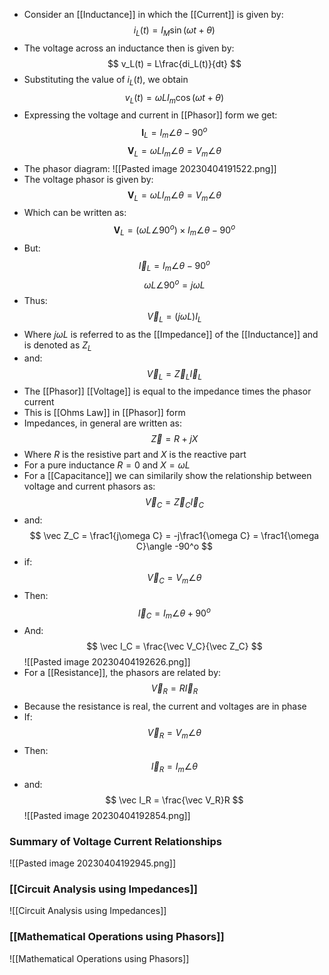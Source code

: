 - Consider an [[Inductance]] in which the [[Current]] is given by:
$$ i_L(t) = I_M\sin(\omega t+\theta) $$
- The voltage across an inductance then is given by:
$$ v_L(t) = L\frac{di_L(t)}{dt} $$
- Substituting the value of $i_L(t)$, we obtain
$$ v_L(t) = \omega LI_m\cos(\omega t+\theta) $$
- Expressing the voltage and current in [[Phasor]] form we get:
$$ \boldsymbol I_L = I_m\angle\theta-90^o $$
$$ \boldsymbol V_L = \omega LI_m\angle\theta = V_m\angle\theta $$
- The phasor diagram:
![[Pasted image 20230404191522.png]]
- The voltage phasor is given by:
$$  \boldsymbol V_L = \omega LI_m\angle\theta = V_m\angle\theta  $$
- Which can be written as:
$$ \boldsymbol V_L = (\omega L\angle 90^o)\times I_m\angle\theta-90^o $$
- But:
$$ \vec I_L = I_m\angle\theta-90^o $$
$$ \omega L\angle 90^o = j\omega L $$
- Thus:
$$ \vec V_L = (j\omega L)I_L $$
- Where $j\omega L$ is referred to as the [[Impedance]] of the [[Inductance]] and is denoted as $Z_L$
- and:
$$ \vec V_L = \vec Z_L\vec I_L $$
- The [[Phasor]] [[Voltage]] is equal to the impedance times the phasor current
- This is [[Ohms Law]] in [[Phasor]] form
- Impedances, in general are written as:
$$ \vec Z = R + jX $$
- Where $R$ is the resistive part and $X$ is the reactive part
- For a pure inductance $R=0$ and $X = \omega L$
- For a [[Capacitance]] we can similarily show the relationship between voltage and current phasors as:
$$ \vec V_C = \vec Z_C\vec I_C $$
- and:
$$ \vec Z_C = \frac1{j\omega C} = -j\frac1{\omega C} = \frac1{\omega C}\angle -90^o $$
- if:
$$ \vec V_C = V_m\angle \theta $$
- Then:
$$ \vec I_C = I_m\angle\theta+90^o $$
- And:
$$ \vec I_C = \frac{\vec V_C}{\vec Z_C} $$
![[Pasted image 20230404192626.png]]
- For a [[Resistance]], the phasors are related by:
$$ \vec V_R = R\vec I_R $$
- Because the resistance is real, the current and voltages are in phase
- If:
$$ \vec V_R = V_m\angle\theta $$
- Then:
$$ \vec I_R = I_m\angle\theta $$
- and:
$$ \vec I_R = \frac{\vec V_R}R $$
![[Pasted image 20230404192854.png]]

### Summary of Voltage Current Relationships
![[Pasted image 20230404192945.png]]

### [[Circuit Analysis using Impedances]]
![[Circuit Analysis using Impedances]]

### [[Mathematical Operations using Phasors]]
![[Mathematical Operations using Phasors]]
